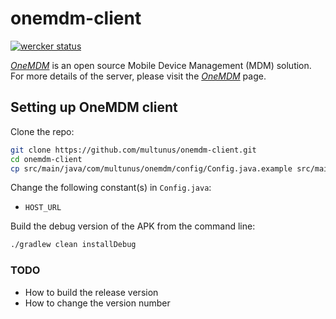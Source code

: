 # onemdm-client
[![wercker status](https://app.wercker.com/status/23dbc989b138aca8323b3c2d91fbd245/s/master "wercker status")](https://app.wercker.com/project/bykey/23dbc989b138aca8323b3c2d91fbd245)

[*OneMDM*](https://github.com/multunus/onemdm-server) is an open source Mobile Device Management (MDM) solution. For more details of the server, please visit the [*OneMDM*](https://github.com/multunus/onemdm-server) page.


## Setting up OneMDM client

Clone the repo:

``` bash
git clone https://github.com/multunus/onemdm-client.git
cd onemdm-client
cp src/main/java/com/multunus/onemdm/config/Config.java.example src/main/java/com/multunus/one_mdm_client/Config.java
```

Change the following constant(s) in `Config.java`:

* `HOST_URL`

Build the debug version of the APK from the command line:

``` bash
./gradlew clean installDebug
```

### TODO

- How to build the release version
- How to change the version number

